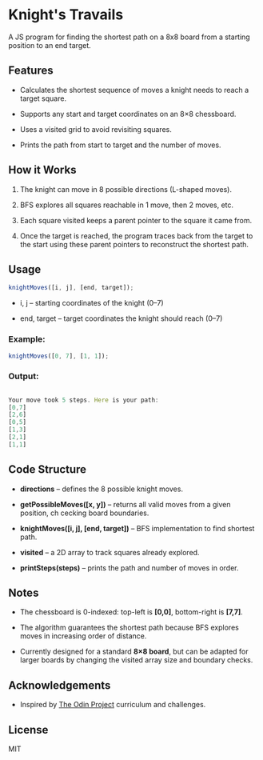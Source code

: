 # Knight's Travails

A JS program for finding the shortest path on a 8x8 board from a starting position to an end target.

## Features

- Calculates the shortest sequence of moves a knight needs to reach a target square.

- Supports any start and target coordinates on an 8×8 chessboard.

- Uses a visited grid to avoid revisiting squares.

- Prints the path from start to target and the number of moves.

## How it Works

1. The knight can move in 8 possible directions (L-shaped moves).

2. BFS explores all squares reachable in 1 move, then 2 moves, etc.

3. Each square visited keeps a parent pointer to the square it came from.

4. Once the target is reached, the program traces back from the target to the start using these parent pointers to reconstruct the shortest path.

## Usage

```javascript
knightMoves([i, j], [end, target]);
```

- i, j – starting coordinates of the knight (0–7)

- end, target – target coordinates the knight should reach (0–7)

### Example:

```javascript
knightMoves([0, 7], [1, 1]);
```

### Output:

```javascript

Your move took 5 steps. Here is your path:
[0,7]
[2,6]
[0,5]
[1,3]
[2,1]
[1,1]

```

## Code Structure

- **directions** – defines the 8 possible knight moves.

- **getPossibleMoves([x, y])** – returns all valid moves from a given position, ch cecking board boundaries.

- **knightMoves([i, j], [end, target])** – BFS implementation to find shortest path.

- **visited** – a 2D array to track squares already explored.

- **printSteps(steps)** – prints the path and number of moves in order.

## Notes

- The chessboard is 0-indexed: top-left is **[0,0]**, bottom-right is **[7,7]**.

- The algorithm guarantees the shortest path because BFS explores moves in increasing order of distance.

- Currently designed for a standard **8×8 board**, but can be adapted for larger boards by changing the visited array size and boundary checks.

## Acknowledgements

- Inspired by [The Odin Project](https://www.theodinproject.com/) curriculum and challenges.

## License

MIT
